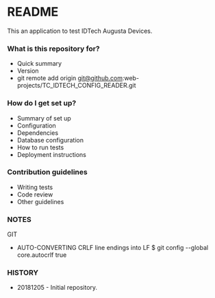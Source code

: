 # README #

This an application to test IDTech Augusta Devices.

### What is this repository for? ###

* Quick summary
* Version
* git remote add origin git@github.com:web-projects/TC_IDTECH_CONFIG_READER.git

### How do I get set up? ###

* Summary of set up
* Configuration
* Dependencies
* Database configuration
* How to run tests
* Deployment instructions

### Contribution guidelines ###

* Writing tests
* Code review
* Other guidelines

### NOTES ###

GIT

*  AUTO-CONVERTING CRLF line endings into LF
   $ git config --global core.autocrlf true

### HISTORY ###

* 20181205 - Initial repository.

